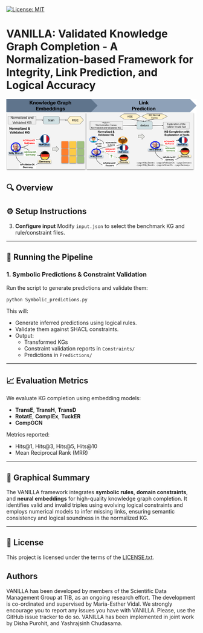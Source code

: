 [![License: MIT](https://img.shields.io/badge/License-MIT-yellow.svg)](LICENSE)

# VANILLA: Validated Knowledge Graph Completion - A Normalization-based Framework for Integrity, Link Prediction, and Logical Accuracy

![Graphical Abstract](images/DesignPattern(b)-VANILLA.png)
## 🔍 Overview


## ⚙️ Setup Instructions

3. **Configure input**
   Modify `input.json` to select the benchmark KG and rule/constraint files.

---

## 🚀 Running the Pipeline

### 1. Symbolic Predictions & Constraint Validation
Run the script to generate predictions and validate them:
```bash
python Symbolic_predictions.py
```
This will:
- Generate inferred predictions using logical rules.
- Validate them against SHACL constraints.
- Output:
  - Transformed KGs
  - Constraint validation reports in `Constraints/`
  - Predictions in `Predictions/`
---

## 📈 Evaluation Metrics

We evaluate KG completion using embedding models:
- **TransE**, **TransH**, **TransD**
- **RotatE**, **ComplEx**, **TuckER**
- **CompGCN**

Metrics reported:
- Hits@1, Hits@3, Hits@5, Hits@10
- Mean Reciprocal Rank (MRR)

---

## 🧠 Graphical Summary

The VANILLA framework integrates **symbolic rules**, **domain constraints**, and **neural embeddings** for high-quality knowledge graph completion. It identifies valid and invalid triples using evolving logical constraints and employs numerical models to infer missing links, ensuring semantic consistency and logical soundness in the normalized KG.

---

## 📄 License

This project is licensed under the terms of the [LICENSE.txt](LICENSE.txt).

## Authors
VANILLA has been developed by members of the Scientific Data Management Group at TIB, as an ongoing research effort.
The development is co-ordinated and supervised by Maria-Esther Vidal.
We strongly encourage you to report any issues you have with VANILLA.
Please, use the GitHub issue tracker to do so.
VANILLA has been implemented in joint work by Disha Purohit, and Yashrajsinh Chudasama.

